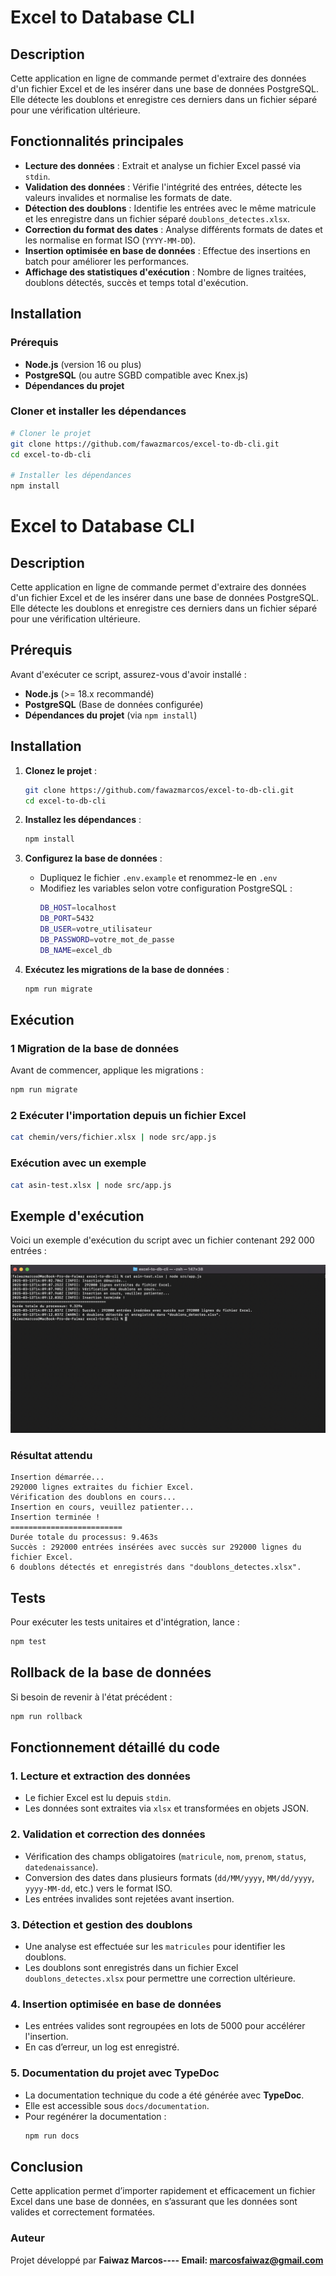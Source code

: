 # Excel to Database CLI

## Description 
Cette application en ligne de commande permet d'extraire des données d'un fichier Excel et de les insérer dans une base de données PostgreSQL. Elle détecte les doublons et enregistre ces derniers dans un fichier séparé pour une vérification ultérieure.


##  Fonctionnalités principales
-  **Lecture des données** : Extrait et analyse un fichier Excel passé via `stdin`.
-  **Validation des données** : Vérifie l'intégrité des entrées, détecte les valeurs invalides et normalise les formats de date.
-  **Détection des doublons** : Identifie les entrées avec le même matricule et les enregistre dans un fichier séparé `doublons_detectes.xlsx`.
-  **Correction du format des dates** : Analyse différents formats de dates et les normalise en format ISO (`YYYY-MM-DD`).
-  **Insertion optimisée en base de données** : Effectue des insertions en batch pour améliorer les performances.
-  **Affichage des statistiques d'exécution** : Nombre de lignes traitées, doublons détectés, succès et temps total d'exécution.



##  Installation

###  Prérequis
- **Node.js** (version 16 ou plus)
- **PostgreSQL** (ou autre SGBD compatible avec Knex.js)
- **Dépendances du projet**

###  Cloner et installer les dépendances
```sh
# Cloner le projet
git clone https://github.com/fawazmarcos/excel-to-db-cli.git
cd excel-to-db-cli

# Installer les dépendances
npm install
```


# Excel to Database CLI

## Description 
Cette application en ligne de commande permet d'extraire des données d'un fichier Excel et de les insérer dans une base de données PostgreSQL. Elle détecte les doublons et enregistre ces derniers dans un fichier séparé pour une vérification ultérieure.

##  Prérequis
Avant d'exécuter ce script, assurez-vous d'avoir installé :

- **Node.js** (>= 18.x recommandé)
- **PostgreSQL** (Base de données configurée)
- **Dépendances du projet** (via `npm install`)

##  Installation

1. **Clonez le projet** :
   ```sh
   git clone https://github.com/fawazmarcos/excel-to-db-cli.git
   cd excel-to-db-cli
   ```

2. **Installez les dépendances** :
   ```sh
   npm install
   ```

3. **Configurez la base de données** :
   - Dupliquez le fichier `.env.example` et renommez-le en `.env`
   - Modifiez les variables selon votre configuration PostgreSQL :
     ```sh
     DB_HOST=localhost
     DB_PORT=5432
     DB_USER=votre_utilisateur
     DB_PASSWORD=votre_mot_de_passe
     DB_NAME=excel_db
     ```

4. **Exécutez les migrations de la base de données** :
   ```sh
   npm run migrate
   ```


##  Exécution

### 1️ Migration de la base de données
Avant de commencer, applique les migrations :
```sh
npm run migrate
```

### 2️ Exécuter l'importation depuis un fichier Excel
```sh
cat chemin/vers/fichier.xlsx | node src/app.js
```

###  Exécution avec un exemple
```sh
cat asin-test.xlsx | node src/app.js
```


##  Exemple d'exécution

Voici un exemple d'exécution du script avec un fichier contenant 292 000 entrées :

![Description de l’image](docs/images/capture-resultat.png)

###  Résultat attendu
```
Insertion démarrée...
292000 lignes extraites du fichier Excel.
Vérification des doublons en cours...
Insertion en cours, veuillez patienter...
Insertion terminée !
=========================
Durée totale du processus: 9.463s
Succès : 292000 entrées insérées avec succès sur 292000 lignes du fichier Excel.
6 doublons détectés et enregistrés dans "doublons_detectes.xlsx".
```



## Tests

Pour exécuter les tests unitaires et d'intégration, lance :
```sh
npm test
```


## Rollback de la base de données
Si besoin de revenir à l'état précédent :
```sh
npm run rollback
```


## Fonctionnement détaillé du code

### **1. Lecture et extraction des données**
- Le fichier Excel est lu depuis `stdin`.
- Les données sont extraites via `xlsx` et transformées en objets JSON.

### **2. Validation et correction des données**
- Vérification des champs obligatoires (`matricule`, `nom`, `prenom`, `status`, `datedenaissance`).
- Conversion des dates dans plusieurs formats (`dd/MM/yyyy`, `MM/dd/yyyy`, `yyyy-MM-dd`, etc.) vers le format ISO.
- Les entrées invalides sont rejetées avant insertion.

###  **3. Détection et gestion des doublons**
- Une analyse est effectuée sur les `matricules` pour identifier les doublons.
- Les doublons sont enregistrés dans un fichier Excel `doublons_detectes.xlsx` pour permettre une correction ultérieure.

###  **4. Insertion optimisée en base de données**
- Les entrées valides sont regroupées en lots de 5000 pour accélérer l'insertion.
- En cas d’erreur, un log est enregistré.

### **5. Documentation du projet avec TypeDoc**
- La documentation technique du code a été générée avec **TypeDoc**.
- Elle est accessible sous `docs/documentation`.
- Pour regénérer la documentation :
  ```sh
  npm run docs
  ```

##  Conclusion
Cette application permet d’importer rapidement et efficacement un fichier Excel dans une base de données, en s’assurant que les données sont valides et correctement formatées. 



###  Auteur
Projet développé par **Faiwaz Marcos---- Email: marcosfaiwaz@gmail.com**




